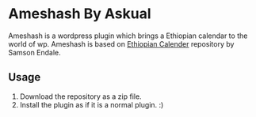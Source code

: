 # Ameshash By Askual

Ameshash is a wordpress plugin which brings a Ethiopian calendar to the world of wp. Ameshash is based on [Ethiopian Calender](https://github.com/andegna/calender) repository by Samson Endale.

## Usage
  1. Download the repository as a zip file.
  2. Install the plugin as if it is a normal plugin. :)
